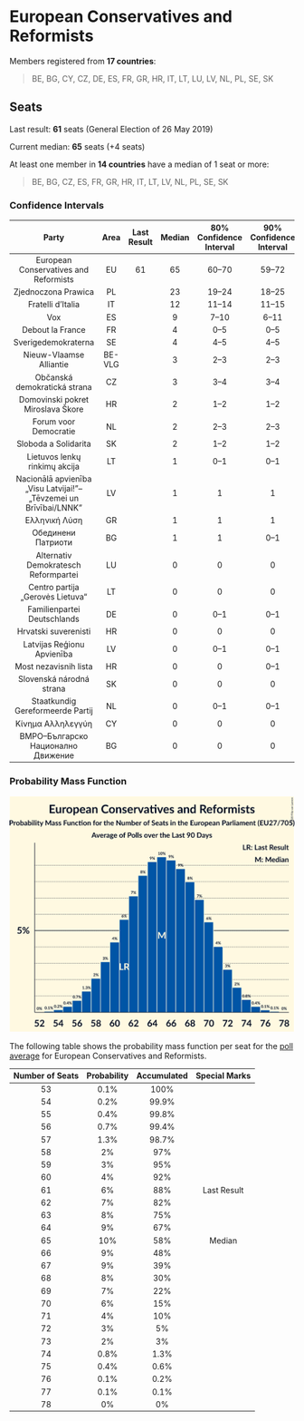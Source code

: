 # European Conservatives and Reformists

Members registered from **17 countries**:

> BE, BG, CY, CZ, DE, ES, FR, GR, HR, IT, LT, LU, LV, NL, PL, SE, SK

## Seats

Last result: **61** seats (General Election of 26 May 2019)

Current median: **65** seats (+4 seats)

At least one member in **14 countries** have a median of 1 seat or more:

> BE, BG, CZ, ES, FR, GR, HR, IT, LT, LV, NL, PL, SE, SK

### Confidence Intervals

| Party | Area | Last Result | Median | 80% Confidence Interval | 90% Confidence Interval | 95% Confidence Interval | 99% Confidence Interval |
|:-----:|:----:|:-----------:|:------:|:-----------------------:|:-----------------------:|:-----------------------:|:-----------------------:|
| European Conservatives and Reformists | EU | 61 | 65 | 60–70 | 59–72 | 57–73 | 55–75 |
| Zjednoczona Prawica | PL | | 23 | 19–24 | 18–25 | 18–25 | 17–26 |
| Fratelli d’Italia | IT | | 12 | 11–14 | 11–15 | 11–15 | 10–16 |
| Vox | ES | | 9 | 7–10 | 6–11 | 6–11 | 6–11 |
| Debout la France | FR | | 4 | 0–5 | 0–5 | 0–5 | 0–5 |
| Sverigedemokraterna | SE | | 4 | 4–5 | 4–5 | 4–5 | 3–5 |
| Nieuw-Vlaamse Alliantie | BE-VLG | | 3 | 2–3 | 2–3 | 2–3 | 2–3 |
| Občanská demokratická strana | CZ | | 3 | 3–4 | 3–4 | 2–4 | 2–4 |
| Domovinski pokret Miroslava Škore | HR | | 2 | 1–2 | 1–2 | 1–2 | 1–2 |
| Forum voor Democratie | NL | | 2 | 2–3 | 2–3 | 1–4 | 1–4 |
| Sloboda a Solidarita | SK | | 2 | 1–2 | 1–2 | 1–2 | 1–2 |
| Lietuvos lenkų rinkimų akcija | LT | | 1 | 0–1 | 0–1 | 0–1 | 0–1 |
| Nacionālā apvienība „Visu Latvijai!”–„Tēvzemei un Brīvībai/LNNK” | LV | | 1 | 1 | 1 | 1 | 1 |
| Ελληνική Λύση | GR | | 1 | 1 | 1 | 0–1 | 0–1 |
| Обединени Патриоти | BG | | 1 | 1 | 0–1 | 0–2 | 0–2 |
| Alternativ Demokratesch Reformpartei | LU | | 0 | 0 | 0 | 0 | 0–1 |
| Centro partija „Gerovės Lietuva“ | LT | | 0 | 0 | 0 | 0 | 0 |
| Familienpartei Deutschlands | DE | | 0 | 0–1 | 0–1 | 0–1 | 0–1 |
| Hrvatski suverenisti | HR | | 0 | 0 | 0 | 0 | 0 |
| Latvijas Reģionu Apvienība | LV | | 0 | 0–1 | 0–1 | 0–1 | 0–1 |
| Most nezavisnih lista | HR | | 0 | 0 | 0–1 | 0–1 | 0–1 |
| Slovenská národná strana | SK | | 0 | 0 | 0 | 0 | 0 |
| Staatkundig Gereformeerde Partij | NL | | 0 | 0–1 | 0–1 | 0–1 | 0–1 |
| Κίνημα Αλληλεγγύη | CY | | 0 | 0 | 0 | 0 | 0 |
| ВМРО–Българско Национално Движение | BG | | 0 | 0 | 0 | 0–1 | 0–1 |

### Probability Mass Function

![Graph with seats probability mass function not yet produced](average-2020-06-30-seats-pmf-europeanconservativesandreformists.png "Seats Probability Mass Function")

The following table shows the probability mass function per seat for the [poll average](average-2020-06-30.html) for European Conservatives and Reformists.

| Number of Seats | Probability | Accumulated | Special Marks |
|:---------------:|:-----------:|:-----------:|:-------------:|
| 53 | 0.1% | 100% |  |
| 54 | 0.2% | 99.9% |  |
| 55 | 0.4% | 99.8% |  |
| 56 | 0.7% | 99.4% |  |
| 57 | 1.3% | 98.7% |  |
| 58 | 2% | 97% |  |
| 59 | 3% | 95% |  |
| 60 | 4% | 92% |  |
| 61 | 6% | 88% | Last Result |
| 62 | 7% | 82% |  |
| 63 | 8% | 75% |  |
| 64 | 9% | 67% |  |
| 65 | 10% | 58% | Median |
| 66 | 9% | 48% |  |
| 67 | 9% | 39% |  |
| 68 | 8% | 30% |  |
| 69 | 7% | 22% |  |
| 70 | 6% | 15% |  |
| 71 | 4% | 10% |  |
| 72 | 3% | 5% |  |
| 73 | 2% | 3% |  |
| 74 | 0.8% | 1.3% |  |
| 75 | 0.4% | 0.6% |  |
| 76 | 0.1% | 0.2% |  |
| 77 | 0.1% | 0.1% |  |
| 78 | 0% | 0% |  |


